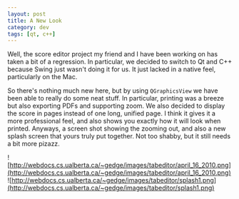 ```yaml
---           
layout: post
title: A New Look
category: dev
tags: [qt, c++]
---
```


Well, the score editor project my friend and I have been working on has taken a
bit of a regression. In particular, we decided to switch to Qt and C++ because
Swing just wasn't doing it for us. It just lacked in a native feel,
particularly on the Mac.


So there's nothing much new here, but by using `QGraphicsView` we have been
able to really do some neat stuff. In particular, printing was a breeze but
also exporting PDFs and supporting zoom. We also decided to display the score
in pages instead of one long, unified page. I think it gives it a more
professional feel, and also shows you exactly how it will look when printed.
Anyways, a screen shot showing the zooming out, and also a new splash screen
that yours truly put together. Not too shabby, but it still needs a bit more
pizazz.

![http://webdocs.cs.ualberta.ca/~gedge/images/tabeditor/april_16_2010.png](http://webdocs.cs.ualberta.ca/~gedge/images/tabeditor/april_16_2010.png)
![http://webdocs.cs.ualberta.ca/~gedge/images/tabeditor/splash1.png](http://webdocs.cs.ualberta.ca/~gedge/images/tabeditor/splash1.png)
